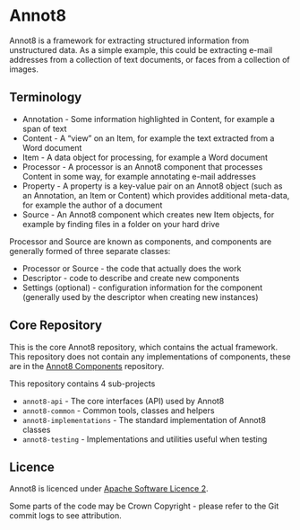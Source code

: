 # Annot8

Annot8 is a framework for extracting structured information from unstructured data.
As a simple example, this could be extracting e-mail addresses from a collection of text documents, or faces from a collection of images.

## Terminology

* Annotation - Some information highlighted in Content, for example a span of text
* Content - A “view” on an Item, for example the text extracted from a Word document
* Item - A data object for processing, for example a Word document
* Processor - A processor is an Annot8 component that processes Content in some way, for example annotating e-mail addresses
* Property - A property is a key-value pair on an Annot8 object (such as an Annotation, an Item or Content) which provides additional meta-data, for example the author of a document
* Source - An Annot8 component which creates new Item objects, for example by finding files in a folder on your hard drive

Processor and Source are known as components, and components are generally formed of three separate classes:

* Processor or Source - the code that actually does the work
* Descriptor - code to describe and create new components
* Settings (optional) - configuration information for the component (generally used by the descriptor when creating new instances)

## Core Repository

This is the core Annot8 repository, which contains the actual framework.
This repository does not contain any implementations of components, these are in the [Annot8 Components](https://github.com/annot8/annot8-components) repository.

This repository contains 4 sub-projects

* `annot8-api` - The core interfaces (API) used by Annot8
* `annot8-common` - Common tools, classes and helpers
* `annot8-implementations` - The standard implementation of Annot8 classes
* `annot8-testing` - Implementations and utilities useful when testing

## Licence

Annot8 is licenced under [Apache Software Licence 2](https://www.apache.org/licenses/LICENSE-2.0).

Some parts of the code may be Crown Copyright - please refer to the Git commit logs to see attribution.